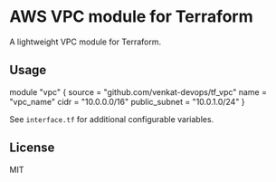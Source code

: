 # AWS VPC module for Terraform

A lightweight VPC module for Terraform.

## Usage

module "vpc" { source = "github.com/venkat-devops/tf_vpc" name = "vpc_name" cidr = "10.0.0.0/16" public_subnet = "10.0.1.0/24" }

See `interface.tf` for additional configurable variables.

## License

MIT

